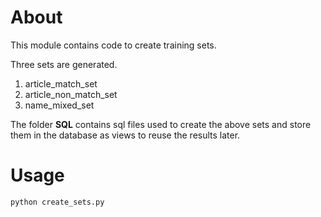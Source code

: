 # About
This module contains code to create training sets. 

Three sets are generated. 
1. article_match_set
2. article_non_match_set
3. name_mixed_set

The folder **SQL** contains sql files used to create the above sets and store them in the database as views to reuse the results later.

# Usage
```bash
python create_sets.py
```
